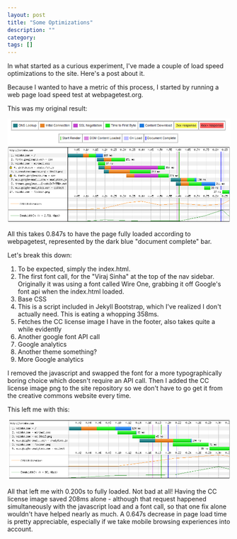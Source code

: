 ```yaml
---
layout: post
title: "Some Optimizations"
description: ""
category: 
tags: []
---
```



In what started as a curious experiment, I've made a couple of load speed optimizations to the site. Here's a post about it. 

Because I wanted to have a metric of this process, I started by running a web page load speed test at webpagetest.org. 

<!--more-->

This was my original result:

<img src="/assets/speed/legend.png">
<img src="/assets/speed/1.png">


All this takes 0.847s to have the page fully loaded according to webpagetest, represented by the dark blue "document complete" bar.

Let's break this down:

1. To be expected, simply the index.html.
2. The first font call, for the "Viraj Sinha" at the top of the nav sidebar. Originally it was using a font called Wire One, grabbing it off Google's font api when the index.html loaded.
3. Base CSS
4. This is a script included in Jekyll Bootstrap, which I've realized I don't actually need. This is eating a whopping 358ms.
5. Fetches the CC license image I have in the footer, also takes quite a while evidently
6. Another google font API call
7. Google analytics 
8. Another theme something?
9. More Google analytics


I removed the javascript and swapped the font for a more typographically boring choice which doesn't require an API call. Then I added the CC license image png to the site repository so we don't have to go get it from the creative commons website every time. 

This left me with this:

<img src="/assets/speed/3.png">

All that left me with 0.200s to fully loaded. Not bad at all! Having the CC license image saved 208ms alone - although that request happened simultaneously with the javascript load and a font call, so that one fix alone wouldn't have helped nearly as much. A 0.647s decrease in page load time is pretty appreciable, especially if we take mobile browsing experiences into account.

